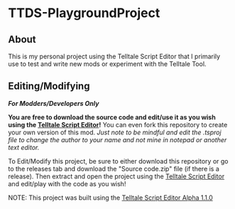 # TTDS-PlaygroundProject

## About

This is my personal project using the Telltale Script Editor that I primarily use to test and write new mods or experiment with the Telltale Tool.

## Editing/Modifying

***For Modders/Developers Only***

**You are free to download the source code and edit/use it as you wish using the [Telltale Script Editor](https://github.com/Telltale-Modding-Group/Telltale-Script-Editor)!** You can even fork this repository to create your own version of this mod. *Just note to be mindful and edit the .tsproj file to change the author to your name and not mine in notepad or another text editor.*

To Edit/Modify this project, be sure to either download this repository or go to the releases tab and download the "Source code.zip" file (if there is a release). Then extract and open the project using the [Telltale Script Editor](https://github.com/Telltale-Modding-Group/Telltale-Script-Editor) and edit/play with the code as you wish!

NOTE: This project was built using the [Telltale Script Editor Alpha 1.1.0](https://github.com/Telltale-Modding-Group/Telltale-Script-Editor)
